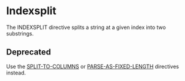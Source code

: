 # Indexsplit

The INDEXSPLIT directive splits a string at a given index into two substrings.


## Deprecated

Use the [SPLIT-TO-COLUMNS](split-to-columns.md) or
[PARSE-AS-FIXED-LENGTH](fixed-length-parser.md) directives instead.
